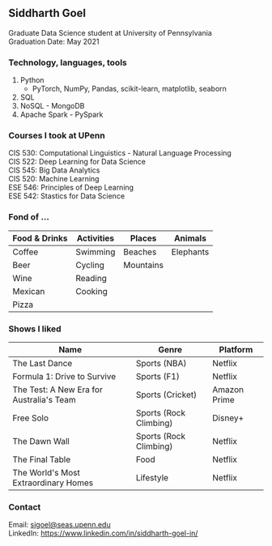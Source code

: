 ## Siddharth Goel

Graduate Data Science student at University of Pennsylvania\
Graduation Date: May 2021

### Technology, languages, tools
1. Python
   - PyTorch, NumPy, Pandas, scikit-learn, matplotlib, seaborn
2. SQL
3. NoSQL - MongoDB
4. Apache Spark - PySpark
   
### Courses I took at UPenn
CIS 530: Computational Linguistics - Natural Language Processing\
CIS 522: Deep Learning for Data Science\
CIS 545: Big Data Analytics\
CIS 520: Machine Learning\
ESE 546: Principles of Deep Learning\
ESE 542: Stastics for Data Science


### Fond of ...
Food & Drinks | Activities | Places | Animals 
--- | --- | --- | ---
Coffee | Swimming | Beaches | Elephants
Beer | Cycling | Mountains |
Wine | Reading |
Mexican | Cooking |
Pizza | 

### Shows I liked
 Name | Genre | Platform
 --- | --- | ---
 The Last Dance | Sports (NBA) | Netflix
 Formula 1: Drive to Survive | Sports (F1) | Netflix
 The Test: A New Era for Australia's Team | Sports (Cricket) | Amazon Prime
 Free Solo | Sports (Rock Climbing) | Disney+
 The Dawn Wall | Sports (Rock Climbing) | Netflix
 The Final Table | Food | Netflix
 The World's Most Extraordinary Homes | Lifestyle | Netflix


### Contact

Email: sigoel@seas.upenn.edu\
LinkedIn: https://www.linkedin.com/in/siddharth-goel-in/
